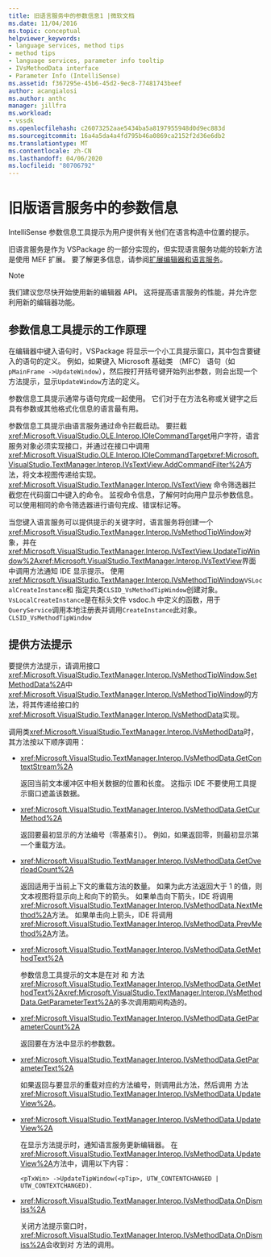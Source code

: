 ```yaml
---
title: 旧语言服务中的参数信息1 |微软文档
ms.date: 11/04/2016
ms.topic: conceptual
helpviewer_keywords:
- language services, method tips
- method tips
- language services, parameter info tooltip
- IVsMethodData interface
- Parameter Info (IntelliSense)
ms.assetid: f367295e-45b6-45d2-9ec8-77481743beef
author: acangialosi
ms.author: anthc
manager: jillfra
ms.workload:
- vssdk
ms.openlocfilehash: c26073252aae5434ba5a8197955948d0d9ec883d
ms.sourcegitcommit: 16a4a5da4a4fd795b46a0869ca2152f2d36e6db2
ms.translationtype: MT
ms.contentlocale: zh-CN
ms.lasthandoff: 04/06/2020
ms.locfileid: "80706792"
---
```

# <a name="parameter-info-in-a-legacy-language-service"></a>旧版语言服务中的参数信息
IntelliSense 参数信息工具提示为用户提供有关他们在语言构造中位置的提示。

 旧语言服务是作为 VSPackage 的一部分实现的，但实现语言服务功能的较新方法是使用 MEF 扩展。 要了解更多信息，请参阅[扩展编辑器和语言服务](../../extensibility/extending-the-editor-and-language-services.md)。

> [!NOTE]
> 我们建议您尽快开始使用新的编辑器 API。 这将提高语言服务的性能，并允许您利用新的编辑器功能。

## <a name="how-parameter-info-tooltips-work"></a>参数信息工具提示的工作原理
 在编辑器中键入语句时，VSPackage 将显示一个小工具提示窗口，其中包含要键入的语句的定义。 例如，如果键入 Microsoft 基础类 （MFC） 语句（如`pMainFrame ->UpdateWindow`），然后按打开括号键开始列出参数，则会出现一个方法提示，显示`UpdateWindow`方法的定义。

 参数信息工具提示通常与语句完成一起使用。 它们对于在方法名称或关键字之后具有参数或其他格式化信息的语言最有用。

 参数信息工具提示由语言服务通过命令拦截启动。 要拦截<xref:Microsoft.VisualStudio.OLE.Interop.IOleCommandTarget>用户字符，语言服务对象必须实现接口，并通过在接口中调用<xref:Microsoft.VisualStudio.OLE.Interop.IOleCommandTarget><xref:Microsoft.VisualStudio.TextManager.Interop.IVsTextView.AddCommandFilter%2A>方法，将文本视图传递给实现。 <xref:Microsoft.VisualStudio.TextManager.Interop.IVsTextView> 命令筛选器拦截您在代码窗口中键入的命令。 监视命令信息，了解何时向用户显示参数信息。 可以使用相同的命令筛选器进行语句完成、错误标记等。

 当您键入语言服务可以提供提示的关键字时，语言服务将创建一个<xref:Microsoft.VisualStudio.TextManager.Interop.IVsMethodTipWindow>对象，并在<xref:Microsoft.VisualStudio.TextManager.Interop.IVsTextView.UpdateTipWindow%2A><xref:Microsoft.VisualStudio.TextManager.Interop.IVsTextView>界面中调用方法通知 IDE 显示提示。 使用<xref:Microsoft.VisualStudio.TextManager.Interop.IVsMethodTipWindow>`VSLocalCreateInstance`和 指定共类`CLSID_VsMethodTipWindow`创建对象。 `VsLocalCreateInstance`是在标头文件 vsdoc.h 中定义的函数，用于`QueryService`调用本地注册表并调用`CreateInstance`此对象。 `CLSID_VsMethodTipWindow`

## <a name="providing-a-method-tip"></a>提供方法提示
 要提供方法提示，请调用接口<xref:Microsoft.VisualStudio.TextManager.Interop.IVsMethodTipWindow.SetMethodData%2A>中<xref:Microsoft.VisualStudio.TextManager.Interop.IVsMethodTipWindow>的方法，将其传递给接口的<xref:Microsoft.VisualStudio.TextManager.Interop.IVsMethodData>实现。

 调用类<xref:Microsoft.VisualStudio.TextManager.Interop.IVsMethodData>时，其方法按以下顺序调用：

- <xref:Microsoft.VisualStudio.TextManager.Interop.IVsMethodData.GetContextStream%2A>

     返回当前文本缓冲区中相关数据的位置和长度。 这指示 IDE 不要使用工具提示窗口遮盖该数据。

- <xref:Microsoft.VisualStudio.TextManager.Interop.IVsMethodData.GetCurMethod%2A>

     返回要最初显示的方法编号（零基索引）。 例如，如果返回零，则最初显示第一个重载方法。

- <xref:Microsoft.VisualStudio.TextManager.Interop.IVsMethodData.GetOverloadCount%2A>

     返回适用于当前上下文的重载方法的数量。 如果为此方法返回大于 1 的值，则文本视图将显示向上和向下的箭头。 如果单击向下箭头，IDE 将调用<xref:Microsoft.VisualStudio.TextManager.Interop.IVsMethodData.NextMethod%2A>方法。 如果单击向上箭头，IDE 将调用<xref:Microsoft.VisualStudio.TextManager.Interop.IVsMethodData.PrevMethod%2A>方法。

- <xref:Microsoft.VisualStudio.TextManager.Interop.IVsMethodData.GetMethodText%2A>

     参数信息工具提示的文本是在对 和 方法<xref:Microsoft.VisualStudio.TextManager.Interop.IVsMethodData.GetMethodText%2A><xref:Microsoft.VisualStudio.TextManager.Interop.IVsMethodData.GetParameterText%2A>的多次调用期间构造的。

- <xref:Microsoft.VisualStudio.TextManager.Interop.IVsMethodData.GetParameterCount%2A>

     返回要在方法中显示的参数数。

- <xref:Microsoft.VisualStudio.TextManager.Interop.IVsMethodData.GetParameterText%2A>

     如果返回与要显示的重载对应的方法编号，则调用此方法，然后调用 方法<xref:Microsoft.VisualStudio.TextManager.Interop.IVsMethodData.UpdateView%2A>。

- <xref:Microsoft.VisualStudio.TextManager.Interop.IVsMethodData.UpdateView%2A>

     在显示方法提示时，通知语言服务更新编辑器。 在<xref:Microsoft.VisualStudio.TextManager.Interop.IVsMethodData.UpdateView%2A>方法中，调用以下内容：

    ```
    <pTxWin> ->UpdateTipWindow(<pTip>, UTW_CONTENTCHANGED | UTW_CONTEXTCHANGED).
    ```

- <xref:Microsoft.VisualStudio.TextManager.Interop.IVsMethodData.OnDismiss%2A>

     关闭方法提示窗口时，<xref:Microsoft.VisualStudio.TextManager.Interop.IVsMethodData.OnDismiss%2A>会收到对 方法的调用。
